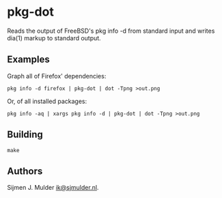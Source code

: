 pkg-dot
=======

Reads the output of FreeBSD's pkg info -d from standard input and writes
dia(1) markup to standard output.

Examples
--------

Graph all of Firefox' dependencies:

    pkg info -d firefox | pkg-dot | dot -Tpng >out.png

Or, of all installed packages:

    pkg info -aq | xargs pkg info -d | pkg-dot | dot -Tpng >out.png

Building
--------

    make

Authors
-------

Sijmen J. Mulder <ik@sjmulder.nl>.

